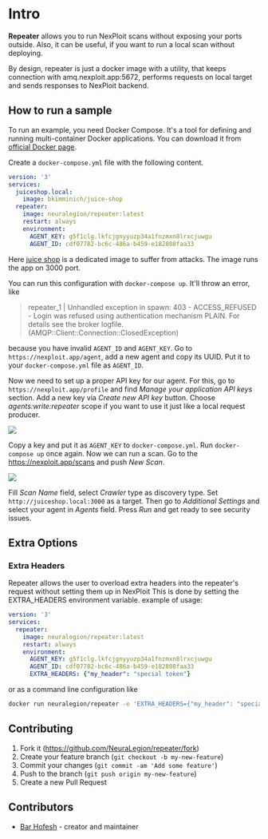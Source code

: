 # Intro

**Repeater** allows you to run NexPloit scans without exposing your ports outside. Also, it can be useful, if you want to run a local scan without deploying.

By design, repeater is just a docker image with a utility, that keeps connection with amq.nexploit.app:5672, performs requests on local target and sends responses to NexPloit backend.

## How to run a sample

To run an example, you need Docker Compose. It's a tool for defining and running multi-container Docker applications. You can download it from [official Docker page](https://docs.docker.com/compose/install/).

Create a `docker-compose.yml` file with the following content.

```yml
version: '3'
services:
  juiceshop.local:
    image: bkimminich/juice-shop
  repeater:
    image: neuralegion/repeater:latest
    restart: always
    environment:
      AGENT_KEY: g5f1clg.lkfcjgnyyuzp34a1fnzmxn8lrxcjuwgu
      AGENT_ID: cdf07782-bc6c-486a-b459-e182808faa33
```

Here [juice shop](https://owasp.org/www-project-juice-shop/) is a dedicated image to suffer from attacks. The image runs the app on 3000 port.

You can run this configuration with ```docker-compose up```. It'll throw an error, like

>repeater_1 | Unhandled exception in spawn: 403 - ACCESS_REFUSED - Login was refused using authentication mechanism PLAIN. For details see the broker logfile. (AMQP::Client::Connection::ClosedException)

because you have invalid `AGENT_ID` and `AGENT_KEY`. Go to `https://nexploit.app/agent`, add a new agent and copy its UUID. Put it to your `docker-compose.yml` file as `AGENT_ID`.

Now we need to set up a proper API key for our agent. For this, go to `https://nexploit.app/profile` and find *Manage your application API keys* section. Add a new key via *Create new API key* button. Choose *agents:write:repeater* scope if you want to use it just like a local request producer.

![](https://i.imgur.com/5LYzv4lm.png)

Copy a key and put it as `AGENT_KEY` to `docker-compose.yml`. Run ```docker-compose up``` once again. Now we can run a scan. Go to the https://nexploit.app/scans and push *New Scan*.

![](https://i.imgur.com/GnL8Atim.png)

Fill *Scan Name* field, select *Crawler* type as discovery type. Set `http://juiceshop.local:3000` as a target. Then go to *Additional Settings* and select your agent in *Agents* field. Press *Run* and get ready to see security issues.

## Extra Options

### Extra Headers

Repeater allows the user to overload extra headers into the repeater's request without setting them up in NexPloit
This is done by setting the EXTRA_HEADERS environment variable.
example of usage:

```yml
version: '3'
services:
  repeater:
    image: neuralegion/repeater:latest
    restart: always
    environment:
      AGENT_KEY: g5f1clg.lkfcjgnyyuzp34a1fnzmxn8lrxcjuwgu
      AGENT_ID: cdf07782-bc6c-486a-b459-e182808faa33
      EXTRA_HEADERS: {"my_header": "special token"}
```

or as a command line configuration like

```bash
docker run neuralegion/repeater -e 'EXTRA_HEADERS={"my_header": "special token"}'
```

## Contributing

1. Fork it (<https://github.com/NeuraLegion/repeater/fork>)
2. Create your feature branch (`git checkout -b my-new-feature`)
3. Commit your changes (`git commit -am 'Add some feature'`)
4. Push to the branch (`git push origin my-new-feature`)
5. Create a new Pull Request

## Contributors

- [Bar Hofesh](https://github.com/bararchy) - creator and maintainer
